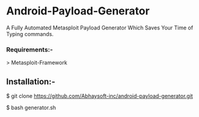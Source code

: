 # Android-Payload-Generator


<p>A Fully Automated Metasploit Payload Generator Which Saves Your Time of Typing commands.</p>

<h3>Requirements:- </h3>
> Metasploit-Framework

<h2>Installation:-</h2>

$ git clone https://github.com/Abhaysoft-inc/android-payload-generator.git

$ bash generator.sh
